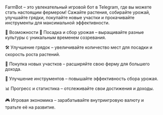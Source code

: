 FarmBot – это увлекательный игровой бот в Telegram, где вы можете стать настоящим фермером! Сажайте растения, собирайте урожай, улучшайте грядки, покупайте новые участки и прокачивайте инструменты для максимальной эффективности.

🚀 Возможности
🌿 Посадка и сбор урожая – выращивайте разные культуры с уникальным временем созревания.

🛠️ Улучшение грядок – увеличивайте количество мест для посадки и скорость роста растений.

🛒 Покупка новых участков – расширяйте свою ферму для большего дохода.

🔧 Улучшение инструментов – повышайте эффективность сбора урожая.

📊 Прогресс и статистика – отслеживайте свои достижения и доходы.

🎮 Игровая экономика – зарабатывайте внутриигровую валюту и тратьте её на развитие.
